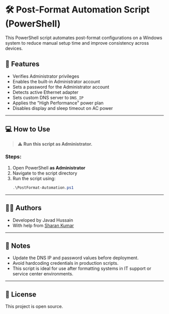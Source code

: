 # 🛠️ Post-Format Automation Script (PowerShell)

This PowerShell script automates post-format configurations on a Windows system to reduce manual setup time and improve consistency across devices.

## 🔧 Features

- Verifies Administrator privileges
- Enables the built-in Administrator account
- Sets a password for the Administrator account
- Detects active Ethernet adapter
- Sets custom DNS server to `DNS_IP`
- Applies the "High Performance" power plan
- Disables display and sleep timeout on AC power

---

## 💻 How to Use

> ⚠️ **Run this script as Administrator.**

### Steps:

1. Open PowerShell **as Administrator**
2. Navigate to the script directory
3. Run the script using:
   ```powershell
   .\PostFormat-Automation.ps1
   ```

---

## 👨‍💻 Authors

- Developed by Javad Hussain  
- With help from [Sharan Kumar](https://www.linkedin.com/in/sharankumar-/)

---

## 📌 Notes

- Update the DNS IP and password values before deployment.
- Avoid hardcoding credentials in production scripts.
- This script is ideal for use after formatting systems in IT support or service center environments.

---

## 📄 License

This project is open source.